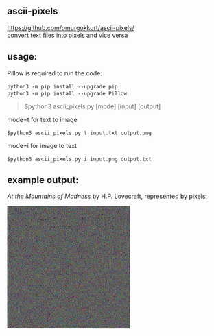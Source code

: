 ## ascii-pixels
https://github.com/omurgokkurt/ascii-pixels/  
convert text files into pixels and vice versa

## usage:
Pillow is required to run the code:
``` 
python3 -m pip install --upgrade pip
python3 -m pip install --upgrade Pillow
```

>$python3 ascii_pixels.py [mode] [input] [output]  
 
mode=t for text to image
``` 
$python3 ascii_pixels.py t input.txt output.png
```
mode=i for image to text
``` 
$python3 ascii_pixels.py i input.png output.txt
```

## example output:  
*At the Mountains of Madness* by H.P. Lovecraft, represented by pixels: 
 
![At the Mountains of Madness by H.P. Lovecraft](https://raw.githubusercontent.com/omurgokkurt/ascii-pixels/main/lovecraft.png)
